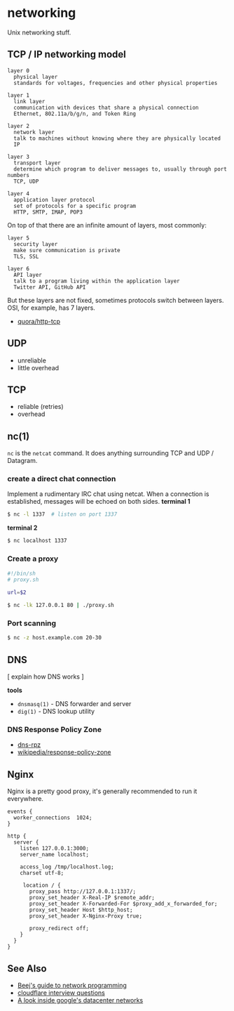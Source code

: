 # networking
Unix networking stuff.

## TCP / IP networking model
```
layer 0
  physical layer
  standards for voltages, frequencies and other physical properties

layer 1
  link layer
  communication with devices that share a physical connection
  Ethernet, 802.11a/b/g/n, and Token Ring

layer 2
  network layer
  talk to machines without knowing where they are physically located
  IP

layer 3
  transport layer
  determine which program to deliver messages to, usually through port numbers
  TCP, UDP

layer 4
  application layer protocol
  set of protocols for a specific program
  HTTP, SMTP, IMAP, POP3
```

On top of that there are an infinite amount of layers, most commonly:
```
layer 5
  security layer
  make sure communication is private
  TLS, SSL

layer 6
  API layer
  talk to a program living within the application layer
  Twitter API, GitHub API
```

But these layers are not fixed, sometimes protocols switch between layers. OSI,
for example, has 7 layers.

- [quora/http-tcp](http://www.quora.com/What-is-the-difference-between-HTTP-protocol-and-TCP-protocol)

## UDP
- unreliable
- little overhead

## TCP
- reliable (retries)
- overhead

## nc(1)
`nc` is the `netcat` command. It does anything surrounding TCP and UDP /
Datagram.

### create a direct chat connection
Implement a rudimentary IRC chat using netcat. When a connection is
established, messages will be echoed on both sides.
__terminal 1__
```sh
$ nc -l 1337  # listen on port 1337
```
__terminal 2__
```sh
$ nc localhost 1337
```

### Create a proxy
```sh
#!/bin/sh
# proxy.sh

url=$2
```
```sh
$ nc -lk 127.0.0.1 80 | ./proxy.sh
```

### Port scanning
```sh
$ nc -z host.example.com 20-30
```

## DNS
[ explain how DNS works ]

__tools__
- `dnsmasq(1)` - DNS forwarder and server
- `dig(1)` - DNS lookup utility

### DNS Response Policy Zone
- [dns-rpz](http://www.redpill-linpro.com/sysadvent/2015/12/08/dns-rpz.html)
- [wikipedia/response-policy-zone](https://en.wikipedia.org/wiki/Response_policy_zone)

## Nginx
Nginx is a pretty good proxy, it's generally recommended to run it everywhere.
```nginx
events {
  worker_connections  1024;
}

http {
  server {
    listen 127.0.0.1:3000;
    server_name localhost;

    access_log /tmp/localhost.log;
    charset utf-8;

     location / {
       proxy_pass http://127.0.0.1:1337/;
       proxy_set_header X-Real-IP $remote_addr;
       proxy_set_header X-Forwarded-For $proxy_add_x_forwarded_for;
       proxy_set_header Host $http_host;
       proxy_set_header X-Nginx-Proxy true;

       proxy_redirect off;
    }
  }
}
```

## See Also
- [Beej's guide to network programming](http://beej.us/guide/bgnet/output/html/singlepage/bgnet.html)
- [cloudflare interview questions](https://blog.cloudflare.com/cloudflare-interview-questions/)
- [A look inside google's datacenter networks](http://googlecloudplatform.blogspot.nl/2015/06/A-Look-Inside-Googles-Data-Center-Networks.html?m=1)
